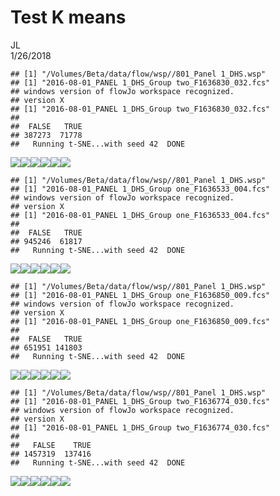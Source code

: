 # Test K means
JL  
1/26/2018  


```
## [1] "/Volumes/Beta/data/flow/wsp//801_Panel 1_DHS.wsp"
## [1] "2016-08-01_PANEL 1_DHS_Group two_F1636830_032.fcs"
## windows version of flowJo workspace recognized.
## version X
## [1] "2016-08-01_PANEL 1_DHS_Group two_F1636830_032.fcs"
## 
##  FALSE   TRUE 
## 387273  71778 
##   Running t-SNE...with seed 42  DONE
```

![](TestKmeans_combo_V2_files/figure-html/func-1.png)<!-- -->![](TestKmeans_combo_V2_files/figure-html/func-2.png)<!-- -->![](TestKmeans_combo_V2_files/figure-html/func-3.png)<!-- -->![](TestKmeans_combo_V2_files/figure-html/func-4.png)<!-- -->![](TestKmeans_combo_V2_files/figure-html/func-5.png)<!-- -->![](TestKmeans_combo_V2_files/figure-html/func-6.png)<!-- -->

```
## [1] "/Volumes/Beta/data/flow/wsp//801_Panel 1_DHS.wsp"
## [1] "2016-08-01_PANEL 1_DHS_Group one_F1636533_004.fcs"
## windows version of flowJo workspace recognized.
## version X
## [1] "2016-08-01_PANEL 1_DHS_Group one_F1636533_004.fcs"
## 
##  FALSE   TRUE 
## 945246  61817 
##   Running t-SNE...with seed 42  DONE
```

![](TestKmeans_combo_V2_files/figure-html/func-7.png)<!-- -->![](TestKmeans_combo_V2_files/figure-html/func-8.png)<!-- -->![](TestKmeans_combo_V2_files/figure-html/func-9.png)<!-- -->![](TestKmeans_combo_V2_files/figure-html/func-10.png)<!-- -->![](TestKmeans_combo_V2_files/figure-html/func-11.png)<!-- -->![](TestKmeans_combo_V2_files/figure-html/func-12.png)<!-- -->

```
## [1] "/Volumes/Beta/data/flow/wsp//801_Panel 1_DHS.wsp"
## [1] "2016-08-01_PANEL 1_DHS_Group one_F1636850_009.fcs"
## windows version of flowJo workspace recognized.
## version X
## [1] "2016-08-01_PANEL 1_DHS_Group one_F1636850_009.fcs"
## 
##  FALSE   TRUE 
## 651951 141803 
##   Running t-SNE...with seed 42  DONE
```

![](TestKmeans_combo_V2_files/figure-html/func-13.png)<!-- -->![](TestKmeans_combo_V2_files/figure-html/func-14.png)<!-- -->![](TestKmeans_combo_V2_files/figure-html/func-15.png)<!-- -->![](TestKmeans_combo_V2_files/figure-html/func-16.png)<!-- -->![](TestKmeans_combo_V2_files/figure-html/func-17.png)<!-- -->![](TestKmeans_combo_V2_files/figure-html/func-18.png)<!-- -->

```
## [1] "/Volumes/Beta/data/flow/wsp//801_Panel 1_DHS.wsp"
## [1] "2016-08-01_PANEL 1_DHS_Group two_F1636774_030.fcs"
## windows version of flowJo workspace recognized.
## version X
## [1] "2016-08-01_PANEL 1_DHS_Group two_F1636774_030.fcs"
## 
##   FALSE    TRUE 
## 1457319  137416 
##   Running t-SNE...with seed 42  DONE
```

![](TestKmeans_combo_V2_files/figure-html/func-19.png)<!-- -->![](TestKmeans_combo_V2_files/figure-html/func-20.png)<!-- -->![](TestKmeans_combo_V2_files/figure-html/func-21.png)<!-- -->![](TestKmeans_combo_V2_files/figure-html/func-22.png)<!-- -->![](TestKmeans_combo_V2_files/figure-html/func-23.png)<!-- -->![](TestKmeans_combo_V2_files/figure-html/func-24.png)<!-- -->
